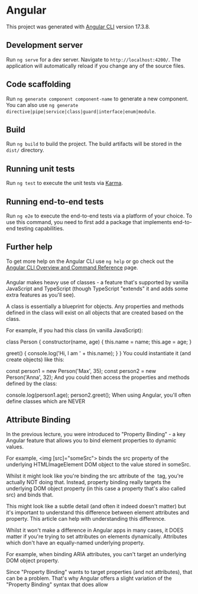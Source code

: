 # Angular

This project was generated with [Angular CLI](https://github.com/angular/angular-cli) version 17.3.8.

## Development server

Run `ng serve` for a dev server. Navigate to `http://localhost:4200/`. The application will automatically reload if you change any of the source files.

## Code scaffolding

Run `ng generate component component-name` to generate a new component. You can also use `ng generate directive|pipe|service|class|guard|interface|enum|module`.

## Build

Run `ng build` to build the project. The build artifacts will be stored in the `dist/` directory.

## Running unit tests

Run `ng test` to execute the unit tests via [Karma](https://karma-runner.github.io).

## Running end-to-end tests

Run `ng e2e` to execute the end-to-end tests via a platform of your choice. To use this command, you need to first add a package that implements end-to-end testing capabilities.

## Further help

To get more help on the Angular CLI use `ng help` or go check out the [Angular CLI Overview and Command Reference](https://angular.io/cli) page.

###

Angular makes heavy use of classes - a feature that's supported by vanilla JavaScript and TypeScript (though TypeScript "extends" it and adds some extra features as you'll see).

A class is essentially a blueprint for objects. Any properties and methods defined in the class will exist on all objects that are created based on the class.

For example, if you had this class (in vanilla JavaScript):

class Person {
constructor(name, age) {
this.name = name;
this.age = age;
}

greet() {
console.log('Hi, I am ' + this.name);
}
}
You could instantiate it (and create objects) like this:

const person1 = new Person('Max', 35);
const person2 = new Person('Anna', 32);
And you could then access the properties and methods defined by the class:

console.log(person1.age);
person2.greet();
When using Angular, you'll often define classes which are NEVER

## Attribute Binding

In the previous lecture, you were introduced to "Property Binding" - a key Angular feature that allows you to bind element properties to dynamic values.

For example, <img [src]="someSrc"> binds the src property of the underlying HTMLImageElement DOM object to the value stored in someSrc.

Whilst it might look like you're binding the src attribute of the <img> tag, you're actually NOT doing that. Instead, property binding really targets the underlying DOM object property (in this case a property that's also called src) and binds that.

This might look like a subtle detail (and often it indeed doesn't matter) but it's important to understand this difference between element attributes and property. This article can help with understanding this difference.

Whilst it won't make a difference in Angular apps in many cases, it DOES matter if you're trying to set attributes on elements dynamically. Attributes which don't have an equally-named underlying property.

For example, when binding ARIA attributes, you can't target an underlying DOM object property.

Since "Property Binding" wants to target properties (and not attributes), that can be a problem. That's why Angular offers a slight variation of the "Property Binding" syntax that does allow
